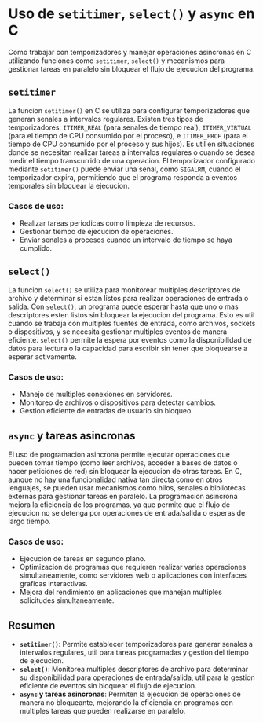 # Uso de `setitimer`, `select()` y `async` en C

Como trabajar con temporizadores y manejar operaciones asincronas en C utilizando funciones como `setitimer`, `select()` y mecanismos para gestionar tareas en paralelo sin bloquear el flujo de ejecucion del programa.

## `setitimer`

La funcion `setitimer()` en C se utiliza para configurar temporizadores que generan senales a intervalos regulares. Existen tres tipos de temporizadores: `ITIMER_REAL` (para senales de tiempo real), `ITIMER_VIRTUAL` (para el tiempo de CPU consumido por el proceso), e `ITIMER_PROF` (para el tiempo de CPU consumido por el proceso y sus hijos). Es util en situaciones donde se necesitan realizar tareas a intervalos regulares o cuando se desea medir el tiempo transcurrido de una operacion. El temporizador configurado mediante `setitimer()` puede enviar una senal, como `SIGALRM`, cuando el temporizador expira, permitiendo que el programa responda a eventos temporales sin bloquear la ejecucion.

### Casos de uso:
- Realizar tareas periodicas como limpieza de recursos.
- Gestionar tiempo de ejecucion de operaciones.
- Enviar senales a procesos cuando un intervalo de tiempo se haya cumplido.

## `select()`

La funcion `select()` se utiliza para monitorear multiples descriptores de archivo y determinar si estan listos para realizar operaciones de entrada o salida. Con `select()`, un programa puede esperar hasta que uno o mas descriptores esten listos sin bloquear la ejecucion del programa. Esto es util cuando se trabaja con multiples fuentes de entrada, como archivos, sockets o dispositivos, y se necesita gestionar multiples eventos de manera eficiente. `select()` permite la espera por eventos como la disponibilidad de datos para lectura o la capacidad para escribir sin tener que bloquearse a esperar activamente.

### Casos de uso:
- Manejo de multiples conexiones en servidores.
- Monitoreo de archivos o dispositivos para detectar cambios.
- Gestion eficiente de entradas de usuario sin bloqueo.

## `async` y tareas asincronas

El uso de programacion asincrona permite ejecutar operaciones que pueden tomar tiempo (como leer archivos, acceder a bases de datos o hacer peticiones de red) sin bloquear la ejecucion de otras tareas. En C, aunque no hay una funcionalidad nativa tan directa como en otros lenguajes, se pueden usar mecanismos como hilos, senales o bibliotecas externas para gestionar tareas en paralelo. La programacion asincrona mejora la eficiencia de los programas, ya que permite que el flujo de ejecucion no se detenga por operaciones de entrada/salida o esperas de largo tiempo.

### Casos de uso:
- Ejecucion de tareas en segundo plano.
- Optimizacion de programas que requieren realizar varias operaciones simultaneamente, como servidores web o aplicaciones con interfaces graficas interactivas.
- Mejora del rendimiento en aplicaciones que manejan multiples solicitudes simultaneamente.

## Resumen

- **`setitimer()`**: Permite establecer temporizadores para generar senales a intervalos regulares, util para tareas programadas y gestion del tiempo de ejecucion.
- **`select()`**: Monitorea multiples descriptores de archivo para determinar su disponibilidad para operaciones de entrada/salida, util para la gestion eficiente de eventos sin bloquear el flujo de ejecucion.
- **`async` y tareas asincronas**: Permiten la ejecucion de operaciones de manera no bloqueante, mejorando la eficiencia en programas con multiples tareas que pueden realizarse en paralelo.
